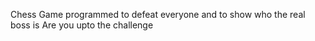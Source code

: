 Chess Game programmed to defeat everyone and to show who the real boss is
Are you upto the challenge

